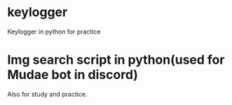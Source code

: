 # keylogger
Keylogger in python for practice 

# Img search script in python(used for Mudae bot in discord)
Also for study and practice.
